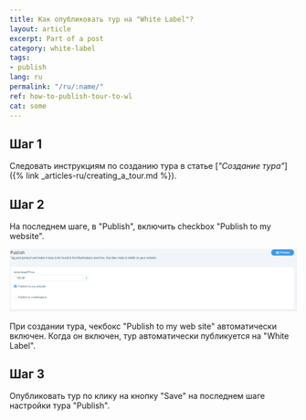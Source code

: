```yaml
---
title: Как опубликовать тур на "White Label"?
layout: article
excerpt: Part of a post
category: white-label
tags:
- publish
lang: ru
permalink: "/ru/:name/"
ref: how-to-publish-tour-to-wl
cat: some
---
```


## **Шаг 1**

Следовать инструкциям по созданию тура в статье [*"Создание тура"*]({% link _articles-ru/creating_a_tour.md %}).

## **Шаг 2**

На последнем шаге, в "Publish", включить checkbox "Publish to my website".

![How_to_publish_a_tour_to_wl1](/assets/images/how_to_publish_a_tour_to_wl1.png)

При создании тура, чекбокс "Publish to my web site" автоматически включен. Когда он включен, тур автоматически публикуется на "White Label".

## **Шаг 3**

Опубликовать тур по клику на кнопку "Save" на последнем шаге настройки тура "Publish".